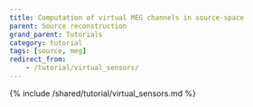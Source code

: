 ```yaml
---
title: Computation of virtual MEG channels in source-space
parent: Source reconstruction
grand_parent: Tutorials
category: tutorial
tags: [source, meg]
redirect_from:
    - /tutorial/virtual_sensors/
---
```


{% include /shared/tutorial/virtual_sensors.md %}
